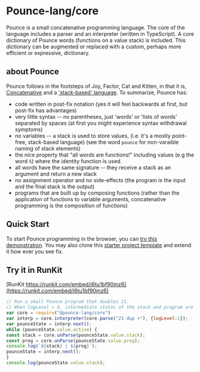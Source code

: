 # Pounce-lang/core
Pounce is a small concatenative programming language.
The core of the language includes a parser and an interpreter (written in TypeScript).
A core dictionary of Pounce words (functions on a value stack) is included. This dictionary can be augmented or replaced with a custom, perhaps more efficient or expressive, dictionary.

## about Pounce
Pounce follows in the footsteps of Joy, Factor, Cat and Kitten, in that it is, [Concatenative](https://concatenative.org/) and a ['stack-based' language](https://wiki.c2.com/?StackBasedLanguage). To summarize, Pounce has:
* code written in post-fix notation (yes it will feel backwards at first, but post-fix has advantages)
* very little syntax -- no parentheses, just 'words' or 'lists of words' separated by spaces (at first you might experience syntax withdrawal symptoms)
* no variables -- a stack is used to store values, (i.e. it's a mostly point-free, stack-based language) (see the word `pounce` for non-varaible naming of stack elements)
* the nice property that "all words are functions!" including values (e.g the word `5`) where the identity function is used. 
* all words have the same signature -- they receive a stack as an argument and return a new stack
* no assignment operator and no side-effects (the program is the input and the final stack is the output)
* programs that are built up by composing functions (rather than the application of functions to variable arguments, concatenative programming is the composition of functions)

## Quick Start
To start Pounce programming in the browser, you can [try this demonstration](https://nmorse.github.io/pounce/js/try_pounce.html). You may also clone this [starter project template](https://github.com/pounce-lang/simple-example-app) and extend it how ever you see fix.

## Try it in RunKit
[RunKit https://runkit.com/embed/i6tu1bf90mz6](https://runkit.com/embed/i6tu1bf90mz6)
``` Javascript
// Run a small Pounce program that doubles 21.
// When logLevel > 0, intermediate states of the stack and program are displayed. 
var core = require("@pounce-lang/core")
var interp = core.interpreter(core.parse("21 dup +"), {logLevel:1});
var pounceState = interp.next();
while (pounceState.value.active) {
const stack = core.unParse(pounceState.value.stack);
const prog = core.unParse(pounceState.value.prog);
console.log(`${stack} | ${prog}`);
pounceState = interp.next();
}
console.log(pounceState.value.stack);
```

